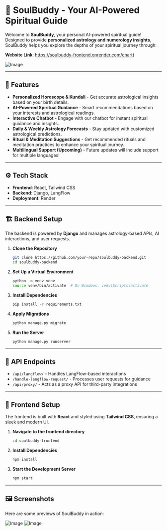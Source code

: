 # 🌟 SoulBuddy - Your AI-Powered Spiritual Guide


Welcome to **SoulBuddy**, your personal AI-powered spiritual guide! Designed to provide **personalized astrology and numerology insights**, SoulBuddy helps you explore the depths of your spiritual journey through: 

**Website Link**: https://soulbuddy-frontend.onrender.com/chart)

![Image](https://github.com/user-attachments/assets/65cfd1db-5884-4a4a-8a40-b07965db6a81)


---

##  🚀 Features
- **Personalized Horoscope & Kundali** - Get accurate astrological insights based on your birth details.  
- **AI-Powered Spiritual Guidance** - Smart recommendations based on your interests and astrological readings.  
- **Interactive Chatbot** - Engage with our chatbot for instant spiritual guidance and insights.  
- **Daily & Weekly Astrology Forecasts** - Stay updated with customized astrological predictions.  
- **Ritual & Meditation Suggestions** - Get recommended rituals and meditation practices to enhance your spiritual journey.  
- **Multilingual Support (Upcoming)** - Future updates will include support for multiple languages!  


---

## ⚙️ Tech Stack
- **Frontend**: React, Tailwind CSS
- **Backend**: Django, LangFlow
- **Deployment**: Render 

---

## 🏗️ Backend Setup
The backend is powered by **Django** and manages astrology-based APIs, AI interactions, and user requests.

1. **Clone the Repository** 
   ```sh
   git clone https://github.com/your-repo/soulbuddy-backend.git
   cd soulbuddy-backend
   ```

2. **Set Up a Virtual Environment** 
   ```sh
   python -m venv venv
   source venv/bin/activate  # On Windows: venv\Scripts\activate
   ```

3. **Install Dependencies** 
   ```sh
   pip install -r requirements.txt
   ```

4. **Apply Migrations** 
   ```sh
   python manage.py migrate
   ```

5. **Run the Server** 
   ```sh
   python manage.py runserver
   ```
---

## 🔗 API Endpoints

- `/api/langflow/` - Handles LangFlow-based interactions
- `/handle-langflow-request/` - Processes user requests for guidance
- `/api/proxy/` - Acts as a proxy API for third-party integrations

---

## 🎨 Frontend Setup
The frontend is built with **React** and styled using **Tailwind CSS**, ensuring a sleek and modern UI. 

1. **Navigate to the frontend directory**
   ```sh
   cd soulbuddy-frontend
   ```

2. **Install Dependencies** 
   ```sh
   npm install
   ```

3. **Start the Development Server** 
   ```sh
   npm start
   ```
--- 
## 🖼️ Screenshots
Here are some previews of SoulBuddy in action:


![Image](https://github.com/user-attachments/assets/670749a5-a8d5-4e8e-ae9d-6a46e46b09f4)
![Image](https://github.com/user-attachments/assets/1a56920d-4989-4930-801c-410ee17c6b21)


